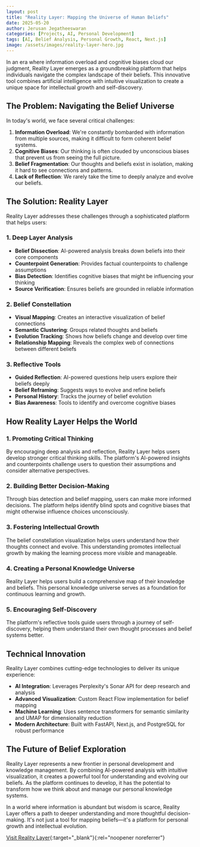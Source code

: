 ```yaml
---
layout: post
title: "Reality Layer: Mapping the Universe of Human Beliefs"
date: 2025-05-20
author: Jerusan Jegatheeswaran
categories: [Projects, AI, Personal Development]
tags: [AI, Belief Analysis, Personal Growth, React, Next.js]
image: /assets/images/reality-layer-hero.jpg
---
```


In an era where information overload and cognitive biases cloud our judgment, Reality Layer emerges as a groundbreaking platform that helps individuals navigate the complex landscape of their beliefs. This innovative tool combines artificial intelligence with intuitive visualization to create a unique space for intellectual growth and self-discovery.

## The Problem: Navigating the Belief Universe

In today's world, we face several critical challenges:

1. **Information Overload**: We're constantly bombarded with information from multiple sources, making it difficult to form coherent belief systems.
2. **Cognitive Biases**: Our thinking is often clouded by unconscious biases that prevent us from seeing the full picture.
3. **Belief Fragmentation**: Our thoughts and beliefs exist in isolation, making it hard to see connections and patterns.
4. **Lack of Reflection**: We rarely take the time to deeply analyze and evolve our beliefs.

## The Solution: Reality Layer

Reality Layer addresses these challenges through a sophisticated platform that helps users:

### 1. Deep Layer Analysis
- **Belief Dissection**: AI-powered analysis breaks down beliefs into their core components
- **Counterpoint Generation**: Provides factual counterpoints to challenge assumptions
- **Bias Detection**: Identifies cognitive biases that might be influencing your thinking
- **Source Verification**: Ensures beliefs are grounded in reliable information

### 2. Belief Constellation
- **Visual Mapping**: Creates an interactive visualization of belief connections
- **Semantic Clustering**: Groups related thoughts and beliefs
- **Evolution Tracking**: Shows how beliefs change and develop over time
- **Relationship Mapping**: Reveals the complex web of connections between different beliefs

### 3. Reflective Tools
- **Guided Reflection**: AI-powered questions help users explore their beliefs deeply
- **Belief Reframing**: Suggests ways to evolve and refine beliefs
- **Personal History**: Tracks the journey of belief evolution
- **Bias Awareness**: Tools to identify and overcome cognitive biases

## How Reality Layer Helps the World

### 1. Promoting Critical Thinking
By encouraging deep analysis and reflection, Reality Layer helps users develop stronger critical thinking skills. The platform's AI-powered insights and counterpoints challenge users to question their assumptions and consider alternative perspectives.

### 2. Building Better Decision-Making
Through bias detection and belief mapping, users can make more informed decisions. The platform helps identify blind spots and cognitive biases that might otherwise influence choices unconsciously.

### 3. Fostering Intellectual Growth
The belief constellation visualization helps users understand how their thoughts connect and evolve. This understanding promotes intellectual growth by making the learning process more visible and manageable.

### 4. Creating a Personal Knowledge Universe
Reality Layer helps users build a comprehensive map of their knowledge and beliefs. This personal knowledge universe serves as a foundation for continuous learning and growth.

### 5. Encouraging Self-Discovery
The platform's reflective tools guide users through a journey of self-discovery, helping them understand their own thought processes and belief systems better.

## Technical Innovation

Reality Layer combines cutting-edge technologies to deliver its unique experience:

- **AI Integration**: Leverages Perplexity's Sonar API for deep research and analysis
- **Advanced Visualization**: Custom React Flow implementation for belief mapping
- **Machine Learning**: Uses sentence transformers for semantic similarity and UMAP for dimensionality reduction
- **Modern Architecture**: Built with FastAPI, Next.js, and PostgreSQL for robust performance

## The Future of Belief Exploration

Reality Layer represents a new frontier in personal development and knowledge management. By combining AI-powered analysis with intuitive visualization, it creates a powerful tool for understanding and evolving our beliefs. As the platform continues to develop, it has the potential to transform how we think about and manage our personal knowledge systems.

In a world where information is abundant but wisdom is scarce, Reality Layer offers a path to deeper understanding and more thoughtful decision-making. It's not just a tool for mapping beliefs—it's a platform for personal growth and intellectual evolution.

[Visit Reality Layer](https://realitylayer.xyz){:target="_blank"}{:rel="noopener noreferrer"} 